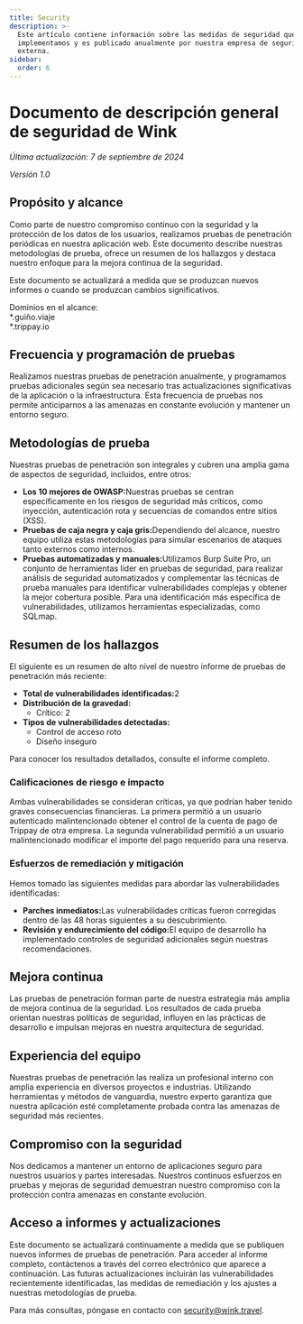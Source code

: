 ```yaml
---
title: Security
description: >-
  Este artículo contiene información sobre las medidas de seguridad que
  implementamos y es publicado anualmente por nuestra empresa de seguridad
  externa.
sidebar:
  order: 6
---
```

# Documento de descripción general de seguridad de Wink

*Última actualización: 7 de septiembre de 2024*

*Versión 1.0*

## Propósito y alcance

Como parte de nuestro compromiso continuo con la seguridad y la protección de los datos de los usuarios, realizamos pruebas de penetración periódicas en nuestra aplicación web. Este documento describe nuestras metodologías de prueba, ofrece un resumen de los hallazgos y destaca nuestro enfoque para la mejora continua de la seguridad.

Este documento se actualizará a medida que se produzcan nuevos informes o cuando se produzcan cambios significativos.

Dominios en el alcance:\
\*.guiño.viaje\
\*.trippay.io

## Frecuencia y programación de pruebas

Realizamos nuestras pruebas de penetración anualmente, y programamos pruebas adicionales según sea necesario tras actualizaciones significativas de la aplicación o la infraestructura. Esta frecuencia de pruebas nos permite anticiparnos a las amenazas en constante evolución y mantener un entorno seguro.

## Metodologías de prueba

Nuestras pruebas de penetración son integrales y cubren una amplia gama de aspectos de seguridad, incluidos, entre otros:

* **Los 10 mejores de OWASP:**&#x4E;uestras pruebas se centran específicamente en los riesgos de seguridad más críticos, como inyección, autenticación rota y secuencias de comandos entre sitios (XSS).
* **Pruebas de caja negra y caja gris:**&#x44;ependiendo del alcance, nuestro equipo utiliza estas metodologías para simular escenarios de ataques tanto externos como internos.
* **Pruebas automatizadas y manuales:**&#x55;tilizamos Burp Suite Pro, un conjunto de herramientas líder en pruebas de seguridad, para realizar análisis de seguridad automatizados y complementar las técnicas de prueba manuales para identificar vulnerabilidades complejas y obtener la mejor cobertura posible. Para una identificación más específica de vulnerabilidades, utilizamos herramientas especializadas, como SQLmap.

## Resumen de los hallazgos

El siguiente es un resumen de alto nivel de nuestro informe de pruebas de penetración más reciente:

* **Total de vulnerabilidades identificadas:**&#x32;
* **Distribución de la gravedad:**
  * Crítico: 2
* **Tipos de vulnerabilidades detectadas:**
  * Control de acceso roto
  * Diseño inseguro

Para conocer los resultados detallados, consulte el informe completo.

### Calificaciones de riesgo e impacto

Ambas vulnerabilidades se consideran críticas, ya que podrían haber tenido graves consecuencias financieras. La primera permitió a un usuario autenticado malintencionado obtener el control de la cuenta de pago de Trippay de otra empresa. La segunda vulnerabilidad permitió a un usuario malintencionado modificar el importe del pago requerido para una reserva.

### Esfuerzos de remediación y mitigación

Hemos tomado las siguientes medidas para abordar las vulnerabilidades identificadas:

* **Parches inmediatos:**&#x4C;as vulnerabilidades críticas fueron corregidas dentro de las 48 horas siguientes a su descubrimiento.
* **Revisión y endurecimiento del código:**&#x45;l equipo de desarrollo ha implementado controles de seguridad adicionales según nuestras recomendaciones.

## Mejora continua

Las pruebas de penetración forman parte de nuestra estrategia más amplia de mejora continua de la seguridad. Los resultados de cada prueba orientan nuestras políticas de seguridad, influyen en las prácticas de desarrollo e impulsan mejoras en nuestra arquitectura de seguridad.

## Experiencia del equipo

Nuestras pruebas de penetración las realiza un profesional interno con amplia experiencia en diversos proyectos e industrias. Utilizando herramientas y métodos de vanguardia, nuestro experto garantiza que nuestra aplicación esté completamente probada contra las amenazas de seguridad más recientes.

## Compromiso con la seguridad

Nos dedicamos a mantener un entorno de aplicaciones seguro para nuestros usuarios y partes interesadas. Nuestros continuos esfuerzos en pruebas y mejoras de seguridad demuestran nuestro compromiso con la protección contra amenazas en constante evolución.

## Acceso a informes y actualizaciones

Este documento se actualizará continuamente a medida que se publiquen nuevos informes de pruebas de penetración. Para acceder al informe completo, contáctenos a través del correo electrónico que aparece a continuación. Las futuras actualizaciones incluirán las vulnerabilidades recientemente identificadas, las medidas de remediación y los ajustes a nuestras metodologías de prueba.

Para más consultas, póngase en contacto con security@wink.travel.

